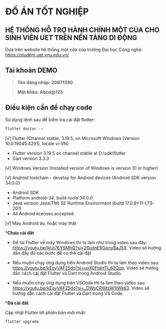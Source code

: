 # ĐỒ ÁN TỐT NGHIỆP
## HỆ THỐNG HỖ TRỢ HÀNH CHÍNH MỘT CỦA CHO SINH VIÊN UET TRÊN NỀN TẢNG DI ĐỘNG
Dựa trên website hệ thống một cửa của trường Đại học Công nghệ: https://student.uet.vnu.edu.vn/

## Tài khoản DEMO
> **Tên đăng nhập: 20871390**

> **Mật khẩu: Abcd@123**

## Điều kiện cần để chạy code
Sử dụng lệnh sau để kiểm tra cài đặt flutter:
```sh
flutter doctor -v
```

[√] Flutter (Channel stable, 3.19.5, on Microsoft Windows [Version 10.0.19045.4291], locale vi-VN)
- Flutter version 3.19.5 on channel stable at D:\sdk\flutter
- Dart version 3.3.3

[√] Windows Version (Installed version of Windows is version 10 or higher)

[√] Android toolchain - develop for Android devices (Android SDK version 34.0.0)
- Android SDK
- Platform android-34, build-tools 34.0.0
- Java version Java(TM) SE Runtime Environment (build 17.0.9+11-LTS-201)
- All Android licenses accepted.

[√] Máy Android ảo, hoặc máy thật

***Chưa cài đăt**
- Để tải Flutter về máy Windows thì ta làm như trong video sau đây: https://youtu.be/lkUj76YSMhQ?si=26udnERGpnyBaJ5X. Video sẽ hướng dẫn đầy đủ các bước để có thể cài đặt

- Nếu muốn chạy ứng dụng trên Android Studio thì ta làm theo video sau: https://youtu.be/kEoyVAF25do?si=uoX0FtaHTI_62Qzq. Video sẽ hướng dẫn cách cài đặt Flutter và Dart trong Android Studio.
- Nếu muốn chạy ứng dụng trên VSCode thì ta làm theo video sau: https://youtu.be/kEoyVAF25do?si=_DWsCRWtzW1lWk63. Video sẽ hướng dẫn cách cài đặt Flutter và Dart trong VS Code.

***Đã cài đăt**

Cập nhật Flutter tới phiên bản mới nhất:
```sh
flutter upgrade
```
